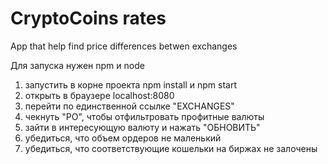 # CryptoCoins rates 
App that help find price differences betwen exchanges

Для запуска нужен npm и node

1. запустить в корне проекта npm install и npm start
2. открыть в браузере localhost:8080
3. перейти по единственной ссылке "EXCHANGES"
4. чекнуть "PO", чтобы отфильтровать профитные валюты
5. зайти в интересующую валюту и нажать "ОБНОВИТЬ"
6. убедиться, что объем ордеров не маленький
7. убедиться, что соответствующие кошельки на биржах не залочены
